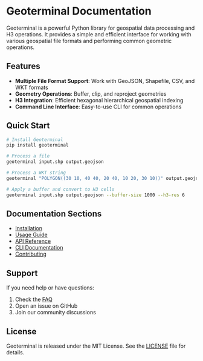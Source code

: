 # Geoterminal Documentation

Geoterminal is a powerful Python library for geospatial data processing and H3 operations. It provides a simple and efficient interface for working with various geospatial file formats and performing common geometric operations.

## Features

- **Multiple File Format Support**: Work with GeoJSON, Shapefile, CSV, and WKT formats
- **Geometry Operations**: Buffer, clip, and reproject geometries
- **H3 Integration**: Efficient hexagonal hierarchical geospatial indexing
- **Command Line Interface**: Easy-to-use CLI for common operations

## Quick Start

```bash
# Install Geoterminal
pip install geoterminal

# Process a file
geoterminal input.shp output.geojson

# Process a WKT string
geoterminal "POLYGON((30 10, 40 40, 20 40, 10 20, 30 10))" output.geojson

# Apply a buffer and convert to H3 cells
geoterminal input.shp output.geojson --buffer-size 1000 --h3-res 6
```

## Documentation Sections

- [Installation](installation.md)
- [Usage Guide](usage.md)
- [API Reference](usage.md#python-api)
- [CLI Documentation](cli.md)
- [Contributing](contributing.md)

## Support

If you need help or have questions:

1. Check the [FAQ](faq.md)
2. Open an issue on GitHub
3. Join our community discussions

## License

Geoterminal is released under the MIT License. See the [LICENSE](https://github.com/jeronimoluza/geoterminal/blob/main/LICENSE) file for details.

